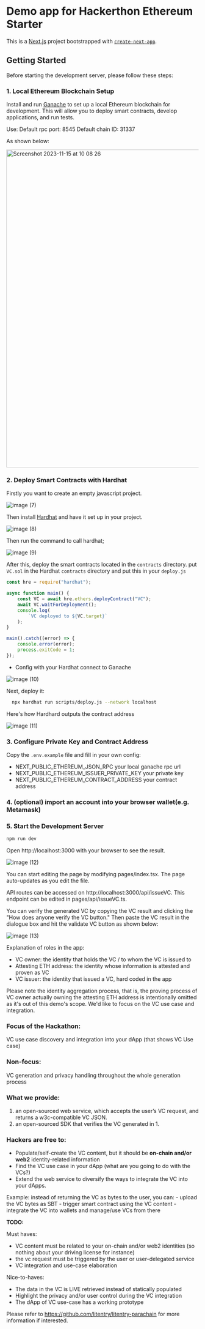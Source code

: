# Demo app for Hackerthon Ethereum Starter

This is a [Next.js](https://nextjs.org/) project bootstrapped
with [`create-next-app`](https://github.com/vercel/next.js/tree/canary/packages/create-next-app).

## Getting Started

Before starting the development server, please follow these steps:

### 1. Local Ethereum Blockchain Setup

Install and run [Ganache](https://www.trufflesuite.com/ganache) to set up a local Ethereum blockchain for development.
This will allow you to deploy smart contracts, develop applications, and run tests.

Use:
Default rpc port: 8545
Default chain ID: 31337

As shown below:

<img width="831" alt="Screenshot 2023-11-15 at 10 08 26" src="https://github.com/cryptoade1/vc-oracle-demo/assets/88367184/867ac24b-b355-452d-89ab-7d04805333f0">


### 2. Deploy Smart Contracts with Hardhat
Firstly you want to create an empty javascript project.

![image (7)](https://github.com/cryptoade1/vc-oracle-demo/assets/88367184/30a2cddb-7401-42d0-8a6b-db297ca777a0)

Then install [Hardhat](https://hardhat.org/) and have it set up in your project.

![image (8)](https://github.com/cryptoade1/vc-oracle-demo/assets/88367184/a761da45-b44a-4ed7-aef1-ff693269c6c4)

Then run the command to call hardhat;

![image (9)](https://github.com/cryptoade1/vc-oracle-demo/assets/88367184/c98d8ec3-261f-4d01-997a-837b72d2c358)

After this, deploy the smart contracts located in the `contracts` directory. 
put `VC.sol` in the Hardhat `contracts` directory and put this in your `deploy.js`

```javascript
const hre = require("hardhat");

async function main() {
    const VC = await hre.ethers.deployContract("VC");
    await VC.waitForDeployment();
    console.log(
        `VC deployed to ${VC.target}`
    );
}

main().catch((error) => {
    console.error(error);
    process.exitCode = 1;
});
```

- Config with your Hardhat connect to Ganache

![image (10)](https://github.com/cryptoade1/vc-oracle-demo/assets/88367184/7a40c0a4-3c03-4b96-bdeb-340b042a79b3)

Next, deploy it:

  ```bash
    npx hardhat run scripts/deploy.js --network localhost
  ```
Here's how Hardhard outputs the contract address

![image (11)](https://github.com/cryptoade1/vc-oracle-demo/assets/88367184/8ca3c43b-0001-4a22-9330-ff5e7b0d9380)

### 3. Configure Private Key and Contract Address

Copy the `.env.example` file and fill in your own config:

- NEXT_PUBLIC_ETHEREUM_JSON_RPC your local ganache rpc url
- NEXT_PUBLIC_ETHEREUM_ISSUER_PRIVATE_KEY your private key
- NEXT_PUBLIC_ETHEREUM_CONTRACT_ADDRESS your contract address

### 4. (optional) import an account into your browser wallet(e.g. Metamask)

### 5. Start the Development Server
```bash
npm run dev
```

Open http://localhost:3000 with your browser to see the result.

![image (12)](https://github.com/cryptoade1/vc-oracle-demo/assets/88367184/d52dbdaa-6860-414f-9468-14a0aebabcca)


You can start editing the page by modifying pages/index.tsx. The page auto-updates as you edit the file.

API routes can be accessed on http://localhost:3000/api/issueVC. This endpoint can be edited in pages/api/issueVC.ts.

You can verify the generated VC by copying the VC result and clicking the "How does anyone verify the VC button."
Then paste the VC result in the dialogue box and hit the validate VC button as shown below:

![image (13)](https://github.com/cryptoade1/vc-oracle-demo/assets/88367184/ff5eb53d-8f09-4a76-9e50-2d043c2b9ba7)

Explanation of roles in the app:

- VC owner: the identity that holds the VC / to whom the VC is issued to
- Attesting ETH address: the identity whose information is attested and proven as VC
- VC issuer: the identity that issued a VC, hard coded in the app

Please note the identity aggregation process, that is, the proving process of VC owner actually owning the attesting ETH
address is intentionally omitted as it's out of this demo's scope. We'd like to focus on the VC use case and
integration.

### **Focus of the Hackathon:**

VC use case discovery and integration into your dApp (that shows VC Use case)

### Non-focus:

VC generation and privacy handling throughout the whole generation process

### What we provide:

1. an open-sourced web service, which accepts the user’s VC request, and returns a w3c-compatible VC JSON.
2. an open-sourced SDK that verifies the VC generated in 1.

### Hackers are free to:

- Populate/self-create the VC content, but it should be **on-chain  and/or web2** identity-related information
- Find the VC use case in your dApp (what are you going to do with the VCs?)
- Extend the web service to diversify the ways to integrate the VC into your dApps.

Example: instead of returning the VC as bytes to the user, you can:
    - upload the VC bytes as SBT
    - trigger smart contract using the VC content
    - integrate the VC into wallets and manage/use VCs from there

**TODO:**

Must haves: 

- VC content must be related to your on-chain and/or web2 identities (so nothing about your driving license for instance)
- the vc request must be triggered by the user or user-delegated service
- VC integration and use-case elaboration

Nice-to-haves:

- The data in the VC is LIVE retrieved instead of statically populated
- Highlight the privacy and/or user control during the VC integration
- The dApp of VC use-case has a working prototype

Please refer to https://github.com/litentry/litentry-parachain for more information if interested.
